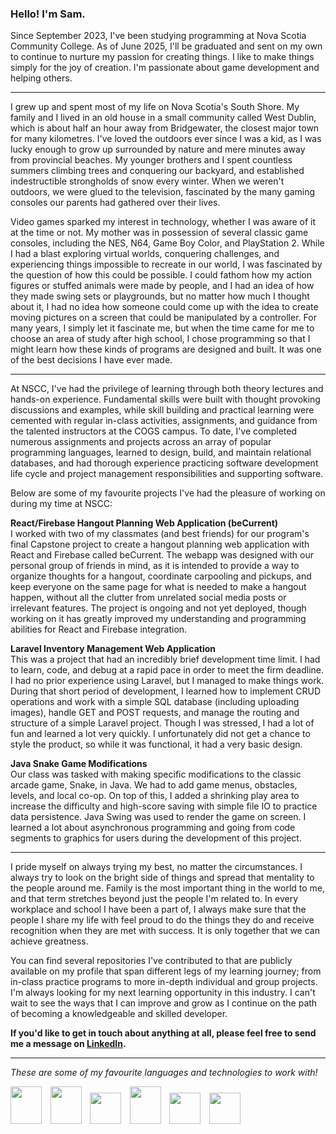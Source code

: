 ### Hello! I'm Sam.

Since September 2023, I've been studying programming at Nova Scotia Community College. As of June 2025, I'll be graduated and sent on my own to continue to nurture my passion for creating things. I like to make things simply for the joy of creation. I'm passionate about game development and helping others.

<hr/>

I grew up and spent most of my life on Nova Scotia's South Shore. My family and I lived in an old house in a small community called West Dublin, which is about half an hour away from Bridgewater, the closest major town for many kilometres. I've loved the outdoors ever since I was a kid, as I was lucky enough to grow up surrounded by nature and mere minutes away from provincial beaches. My younger brothers and I spent countless summers climbing trees and conquering our backyard, and established indestructible strongholds of snow every winter. When we weren't outdoors, we were glued to the television, fascinated by the many gaming consoles our parents had gathered over their lives.

Video games sparked my interest in technology, whether I was aware of it at the time or not. My mother was in possession of several classic game consoles, including the NES, N64, Game Boy Color, and PlayStation 2. While I had a blast exploring virtual worlds, conquering challenges, and experiencing things impossible to recreate in our world, I was fascinated by the question of how this could be possible. I could fathom how my action figures or stuffed animals were made by people, and I had an idea of how they made swing sets or playgrounds, but no matter how much I thought about it, I had no idea how someone could come up with the idea to create moving pictures on a screen that could be manipulated by a controller. For many years, I simply let it fascinate me, but when the time came for me to choose an area of study after high school, I chose programming so that I might learn how these kinds of programs are designed and built. It was one of the best decisions I have ever made.

<hr/>

At NSCC, I've had the privilege of learning through both theory lectures and hands-on experience. Fundamental skills were built with thought provoking discussions and examples, while skill building and practical learning were cemented with regular in-class activities, assignments, and guidance from the talented instructors at the COGS campus. To date, I've completed numerous assignments and projects across an array of popular programming languages, learned to design, build, and maintain relational databases, and had thorough experience practicing software development life cycle and project management responsibilities and supporting software.

Below are some of my favourite projects I've had the pleasure of working on during my time at NSCC:

**React/Firebase Hangout Planning Web Application (beCurrent)**<br/>
I worked with two of my classmates (and best friends) for our program's final Capstone project to create a hangout planning web application with React and Firebase called beCurrent. The webapp was designed with our personal group of friends in mind, as it is intended to provide a way to organize thoughts for a hangout, coordinate carpooling and pickups, and keep everyone on the same page for what is needed to make a hangout happen, without all the clutter from unrelated social media posts or irrelevant features. The project is ongoing and not yet deployed, though working on it has greatly improved my understanding and programming abilities for React and Firebase integration.

**Laravel Inventory Management Web Application**<br/>
This was a project that had an incredibly brief development time limit. I had to learn, code, and debug at a rapid pace in order to meet the firm deadline. I had no prior experience using Laravel, but I managed to make things work. During that short period of development, I learned how to implement CRUD operations and work with a simple SQL database (including uploading images), handle GET and POST requests, and manage the routing and structure of a simple Laravel project. Though I was stressed, I had a lot of fun and learned a lot very quickly. I unfortunately did not get a chance to style the product, so while it was functional, it had a very basic design.

**Java Snake Game Modifications**<br/>
Our class was tasked with making specific modifications to the classic arcade game, Snake, in Java. We had to add game menus, obstacles, levels, and local co-op. On top of this, I added a shrinking play area to increase the difficulty and high-score saving with simple file IO to practice data persistence. Java Swing was used to render the game on screen. I learned a lot about asynchronous programming and going from code segments to graphics for users during the development of this project.

<hr/>

I pride myself on always trying my best, no matter the circumstances. I always try to look on the bright side of things and spread that mentality to the people around me. Family is the most important thing in the world to me, and that term stretches beyond just the people I'm related to. In every workplace and school I have been a part of, I always make sure that the people I share my life with feel proud to do the things they do and receive recognition when they are met with success. It is only together that we can achieve greatness.

You can find several repositories I've contributed to that are publicly available on my profile that span different legs of my learning journey; from in-class practice programs to more in-depth individual and group projects. I'm always looking for my next learning opportunity in this industry. I can't wait to see the ways that I can improve and grow as I continue on the path of becoming a knowledgeable and skilled developer.

<b>If you'd like to get in touch about anything at all, please feel free to send me a message on [LinkedIn](https://www.linkedin.com/in/cook-samuel/).</b>

<hr/>

<i>These are some of my favourite languages and technologies to work with!</i>

<div>
<img src="https://upload.wikimedia.org/wikipedia/commons/thumb/1/18/ISO_C%2B%2B_Logo.svg/1200px-ISO_C%2B%2B_Logo.svg.png" style="width:50px; height:60px; margin-right: 1vw;">
<img src="https://upload.wikimedia.org/wikipedia/commons/thumb/b/bd/Logo_C_sharp.svg/800px-Logo_C_sharp.svg.png" style="width:50px; height:60px; margin-right: 1vw;">
<img src="https://2ality.com/2011/10/logo-js/js.jpg" style="width:50px; height:50px; margin-right: 1vw;">
<img src="https://static-00.iconduck.com/assets.00/java-icon-1511x2048-6ikx8301.png" style="width:50px; height:60px; margin-right: 1vw;">
<img src="https://upload.wikimedia.org/wikipedia/commons/thumb/a/a7/React-icon.svg/1200px-React-icon.svg.png" style="width:50px; height:50px; margin-right: 1vw;">
<img src="https://upload.wikimedia.org/wikipedia/commons/thumb/9/9a/Laravel.svg/640px-Laravel.svg.png" style="width:50px; height:50px;">
</div>
